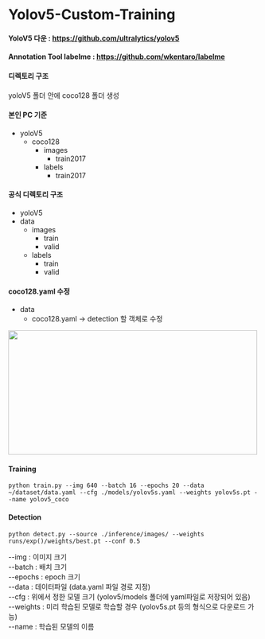 # Yolov5-Custom-Training

#### YoloV5 다운 : <https://github.com/ultralytics/yolov5>
#### Annotation Tool labelme : <https://github.com/wkentaro/labelme>

#### 디렉토리 구조
yoloV5 폴더 안에 coco128 폴더 생성

#### 본인 PC 기준
* yoloV5
  - coco128
    + images
      + train2017
    + labels
      + train2017    
    
    
#### 공식 디렉토리 구조 
* yoloV5
* data
    - images
      + train
      + valid
    - labels
      + train
      + valid
      

####  coco128.yaml 수정
* data
    - coco128.yaml -> detection 할 객체로 수정

<img src="https://user-images.githubusercontent.com/49273782/167886115-5f422531-6ecd-4f1b-bc42-0097096f0dd7.png" width="500" height="250">

#### Training
<pre><code>python train.py --img 640 --batch 16 --epochs 20 --data ~/dataset/data.yaml --cfg ./models/yolov5s.yaml --weights yolov5s.pt --name yolov5_coco</code></pre>


#### Detection
<pre><code>python detect.py --source ./inference/images/ --weights runs/exp()/weights/best.pt --conf 0.5</code></pre>

--img : 이미지 크기   
--batch : 배치 크기   
--epochs : epoch 크기   
--data : 데이터파일 (data.yaml 파일 경로 지정)   
--cfg : 위에서 정한 모델 크기 (yolov5/models 폴더에 yaml파일로 저장되어 있음)   
--weights : 미리 학습된 모델로 학습할 경우 (yolov5s.pt 등의 형식으로 다운로드 가능)   
--name : 학습된 모델의 이름   
